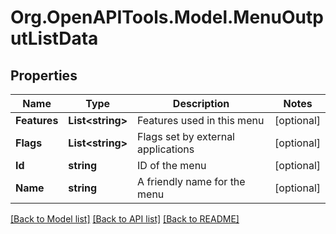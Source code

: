 # Org.OpenAPITools.Model.MenuOutputListData

## Properties

Name | Type | Description | Notes
------------ | ------------- | ------------- | -------------
**Features** | **List&lt;string&gt;** | Features used in this menu | [optional] 
**Flags** | **List&lt;string&gt;** | Flags set by external applications | [optional] 
**Id** | **string** | ID of the menu | [optional] 
**Name** | **string** | A friendly name for the menu | [optional] 

[[Back to Model list]](../README.md#documentation-for-models) [[Back to API list]](../README.md#documentation-for-api-endpoints) [[Back to README]](../README.md)

